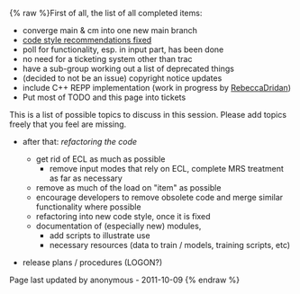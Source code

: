 {% raw %}First of all, the list of all completed items:

- converge main & cm into one new main branch
- [code style recommendations
fixed](http://pet.opendfki.de/wiki/Programming%20Style%20Guide)
- poll for functionality, esp. in input part, has been done
- no need for a ticketing system other than trac
- have a sub-group working out a list of deprecated things
- (decided to not be an issue) copyright notice updates
- include C++ REPP implementation (work in progress by
[RebeccaDridan](https://blog.inductorsoftware.com/docsproto/tools/RebeccaDridan))
- Put most of TODO and this page into tickets

This is a list of possible topics to discuss in this session. Please add
topics freely that you feel are missing.

- after that: *refactoring the code*
  
  - get rid of ECL as much as possible
    - remove input modes that rely on ECL, complete MRS treatment
as far as necessary
  - remove as much of the load on "item" as possible
  - encourage developers to remove obsolete code and merge similar
functionality where possible
  - refactoring into new code style, once it is fixed
  - documentation of (especially new) modules,
    - add scripts to illustrate use
    - necessary resources (data to train / models, training
scripts, etc)
- release plans / procedures (LOGON?)

Page last updated by anonymous - 2011-10-09
{% endraw %}